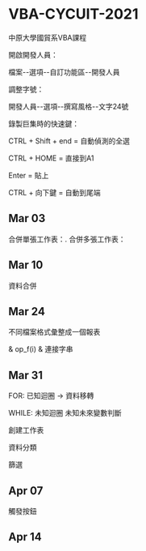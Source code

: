 # VBA-CYCUIT-2021
中原大學國貿系VBA課程



開啟開發人員：

檔案--選項--自訂功能區--開發人員

調整字號：

開發人員--選項--撰寫風格--文字24號

錄製巨集時的快速鍵：

CTRL + Shift + end = 自動偵測的全選

CTRL + HOME = 直接到A1

Enter = 貼上

CTRL + 向下鍵 = 自動到尾端

## **Mar 03**
合併單張工作表：.
合併多張工作表：


## **Mar 10**
資料合併

## **Mar 24**
不同檔案格式彙整成一個報表

& op_f(i) & 連接字串


## **Mar 31**
FOR: 已知迴圈 -> 資料移轉

WHILE: 未知迴圈 未知未來變數判斷

創建工作表

資料分類

篩選

## **Apr 07**
觸發按鈕

## **Apr 14**
